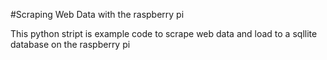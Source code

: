 #Scraping Web Data with the raspberry pi

This python stript is example code to scrape web data and load to a sqllite database on the raspberry pi

